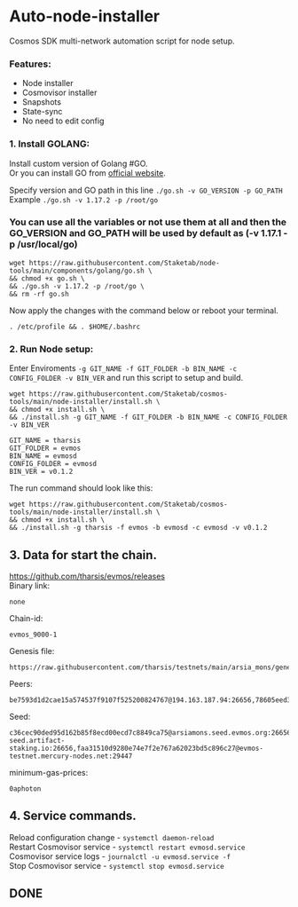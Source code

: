 # Auto-node-installer
Cosmos SDK multi-network automation script for node setup.  
### Features:  
- Node installer
- Cosmovisor installer
- Snapshots
- State-sync
- No need to edit config

### 1. Install GOLANG:
Install custom version of Golang #GO.  
Or you can install GO from [official website](https://golang.org/doc/install).  

Specify version and GO path in this line `./go.sh -v GO_VERSION -p GO_PATH`  
Example `./go.sh -v 1.17.2 -p /root/go`  

### You can use all the variables or not use them at all and then the GO_VERSION and GO_PATH will be used by default as (-v 1.17.1 -p /usr/local/go)  

```
wget https://raw.githubusercontent.com/Staketab/node-tools/main/components/golang/go.sh \
&& chmod +x go.sh \
&& ./go.sh -v 1.17.2 -p /root/go \
&& rm -rf go.sh
```
Now apply the changes with the command below or reboot your terminal.  
```
. /etc/profile && . $HOME/.bashrc
```

### 2. Run Node setup:
Enter Enviroments `-g GIT_NAME -f GIT_FOLDER -b BIN_NAME -c CONFIG_FOLDER -v BIN_VER` and run this script to setup and build.  
```
wget https://raw.githubusercontent.com/Staketab/cosmos-tools/main/node-installer/install.sh \
&& chmod +x install.sh \
&& ./install.sh -g GIT_NAME -f GIT_FOLDER -b BIN_NAME -c CONFIG_FOLDER -v BIN_VER
```
`GIT_NAME = tharsis`  
`GIT_FOLDER = evmos`  
`BIN_NAME = evmosd`  
`CONFIG_FOLDER = evmosd`  
`BIN_VER = v0.1.2`

The run command should look like this:
```
wget https://raw.githubusercontent.com/Staketab/cosmos-tools/main/node-installer/install.sh \
&& chmod +x install.sh \
&& ./install.sh -g tharsis -f evmos -b evmosd -c evmosd -v v0.1.2
```

## 3. Data for start the chain. 
https://github.com/tharsis/evmos/releases  
Binary link:
```
none
```
Chain-id:
```
evmos_9000-1
```  
Genesis file:
```
https://raw.githubusercontent.com/tharsis/testnets/main/arsia_mons/genesis.json
```
Peers:
```
be7593d1d2cae15a574537f9107f525200824767@194.163.187.94:26656,78605eed3018a74d9c8c3a912cd8e6d5c9a9ca4b@65.21.232.149:26726,3bd90caf48ddd2d6b290550ecccd63348fc51da0@95.217.107.96:26658,f8da50943569f160854ac21c9ffb46fb4ff7bc0d@144.217.252.197:26626,1c4c38243893889a17fd3e677999f896b2b18586@95.217.35.111:26666,0e4dec8dd2cb74277bae3a9e7f1816603e97ce60@161.97.178.48:26656,3e7b138c766dc6da32decca8665da1afb2b6bb88@207.244.249.17:26656,5502b008356087cb689211bb3c4285b7ce7f6571@95.217.154.12:26656,8227d17c3cf123108c69bf671295e5fb22d9beb3@161.97.115.68:26656,56de4d8fe7421f5a4fb6ba75b20d749be3eecf22@95.217.84.54:26656,06e3dfce2d729250e810bd5605ad7f05f3b1fc2c@75.119.155.119:26656,7cb1576a6ed3dbdc62bc30908ff7d7e910c5b08f@78.46.52.20:46656,5502b008356087cb689211bb3c4285b7ce7f6571@95.217.154.12:26656,5576b0160761fe81ccdf88e06031a01bc8643d51@195.201.108.97:24656,13e850d14610f966de38fc2f925f6dc35c7f4bf4@176.9.60.27:26656
```
Seed:
```
c36cec90ded95d162b85f8ecd00ecd7c8849ca75@arsiamons.seed.evmos.org:26656,3787335176bbb91bf14a67724ebe0f0940ca5afb@evmos-seed.artifact-staking.io:26656,faa31510d9280e74e7f2e767a62023bd5c896c27@evmos-testnet.mercury-nodes.net:29447
```
minimum-gas-prices:
```
0aphoton
```

## 4. Service commands.
Reload configuration change - `systemctl daemon-reload`  
Restart Cosmovisor service - `systemctl restart evmosd.service`  
Cosmovisor service logs - `journalctl -u evmosd.service -f`  
Stop Cosmovisor service - `systemctl stop evmosd.service`  

## DONE
